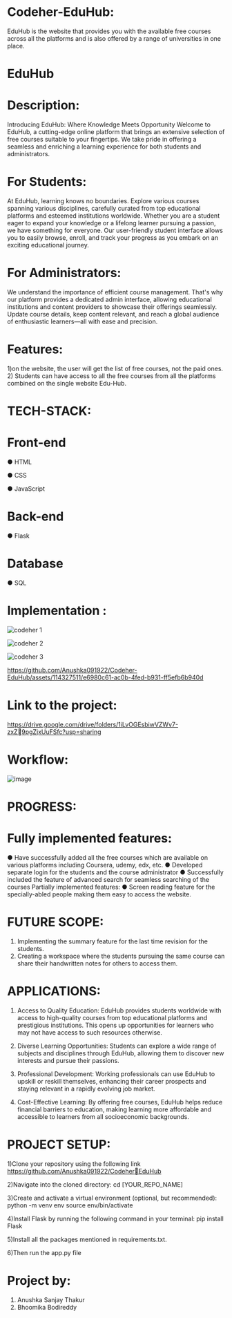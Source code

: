 # Codeher-EduHub:
EduHub is the website that provides you with the available free courses across all the platforms and is also offered by a range of universities in one place. 

# EduHub
# Description:
Introducing EduHub: Where Knowledge Meets Opportunity
Welcome to EduHub, a cutting-edge online platform that brings an extensive selection of 
free courses suitable to your fingertips. We take pride in offering a seamless and enriching 
a learning experience for both students and administrators.

# For Students:

At EduHub, learning knows no boundaries. Explore various courses spanning 
various disciplines, carefully curated from top educational platforms and esteemed 
institutions worldwide. Whether you are a student eager to expand your knowledge or a 
lifelong learner pursuing a passion, we have something for everyone. Our user-friendly 
student interface allows you to easily browse, enroll, and track your progress as you 
embark on an exciting educational journey.

# For Administrators:

We understand the importance of efficient course management. That's why our platform 
provides a dedicated admin interface, allowing educational institutions and content 
providers to showcase their offerings seamlessly. Update course details, keep content 
relevant, and reach a global audience of enthusiastic learners—all with ease and precision.

# Features:

1)on the website, the user will get the list of free courses, not the paid ones.
2) Students can have access to all the free courses from all the platforms combined on the single website Edu-Hub.

# TECH-STACK:

# Front-end

● HTML

● CSS

● JavaScript

# Back-end

● Flask

# Database

● SQL

# Implementation :

![codeher 1](https://github.com/Anushka091922/Codeher-EduHub/assets/114327511/ffc02f93-2c7b-43c9-b843-9251fcaaaa79)

![codeher 2](https://github.com/Anushka091922/Codeher-EduHub/assets/114327511/e90c0fc5-b6cc-423d-8bad-23af42afd692)


![codeher 3](https://github.com/Anushka091922/Codeher-EduHub/assets/114327511/804c58ec-6a3c-405f-b765-928831976a74)





https://github.com/Anushka091922/Codeher-EduHub/assets/114327511/e6980c61-ac0b-4fed-b931-ff5efb6b940d



# Link to the project:

https://drive.google.com/drive/folders/1iLvOGEsbiwVZWv7-zxZ9pgZjxUuFSfc?usp=sharing

# Workflow:

![image](https://github.com/Anushka091922/Codeher-EduHub/assets/114327511/43e0db63-b71c-49a6-8a23-fec45de0a6a7)


# PROGRESS:

# Fully implemented features:
● Have successfully added all the free courses which are available on various 
platforms including Coursera, udemy, edx, etc.
● Developed separate login for the students and the course administrator
● Successfully included the feature of advanced search for seamless searching 
of the courses
Partially implemented features:
● Screen reading feature for the specially-abled people making them easy to
access the website.

# FUTURE SCOPE:

1. Implementing the summary feature for the last time revision for 
the students.
2. Creating a workspace where the students pursuing the same course can 
share their handwritten notes for others to access them.

# APPLICATIONS:

1. Access to Quality Education: EduHub provides students worldwide with access to high-quality courses from top educational platforms and prestigious institutions. This opens up opportunities for learners who may not have access to such 
resources otherwise.

3. Diverse Learning Opportunities: Students can explore a wide range of subjects and disciplines through EduHub, allowing them to discover new interests and pursue their passions.

5. Professional Development: Working professionals can use EduHub to upskill or reskill themselves, enhancing their career prospects and staying relevant in a 
rapidly evolving job market.

7. Cost-Effective Learning: By offering free courses, EduHub helps reduce financial barriers to education, making learning more affordable and accessible to learners from all socioeconomic backgrounds.

# PROJECT SETUP:

1)Clone your repository using the following link
https://github.com/Anushka091922/CodeherEduHub

2)Navigate into the cloned directory:
cd [YOUR_REPO_NAME]

3)Create and activate a virtual environment (optional, but recommended):
python -m venv env
source env/bin/activate

4)Install Flask by running the following command in your terminal:
pip install Flask

5)Install all the packages mentioned in requirements.txt.

6)Then run the app.py file

# Project by:
1. Anushka Sanjay Thakur
2. Bhoomika Bodireddy
